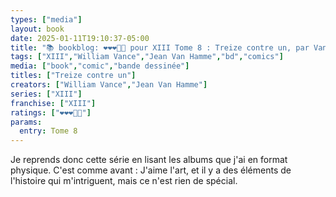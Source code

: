 ```yaml
---
types: ["media"]
layout: book
date: 2025-01-11T19:10:37-05:00
title: "📚 bookblog: ❤️❤️❤️🖤🖤 pour XIII Tome 8 : Treize contre un, par Vance et Van Hamme"
tags: ["XIII","William Vance","Jean Van Hamme","bd","comics"]
media: ["book","comic","bande dessinée"]
titles: ["Treize contre un"]
creators: ["William Vance","Jean Van Hamme"]
series: ["XIII"]
franchise: ["XIII"]
ratings: ["❤️❤️❤️🖤🖤"]
params:
  entry: Tome 8
---
```


Je reprends donc cette série en lisant les albums que j'ai en format physique. C'est comme avant : J'aime l'art, et il y a des éléments de l'histoire qui m'intriguent, mais ce n'est rien de spécial.
